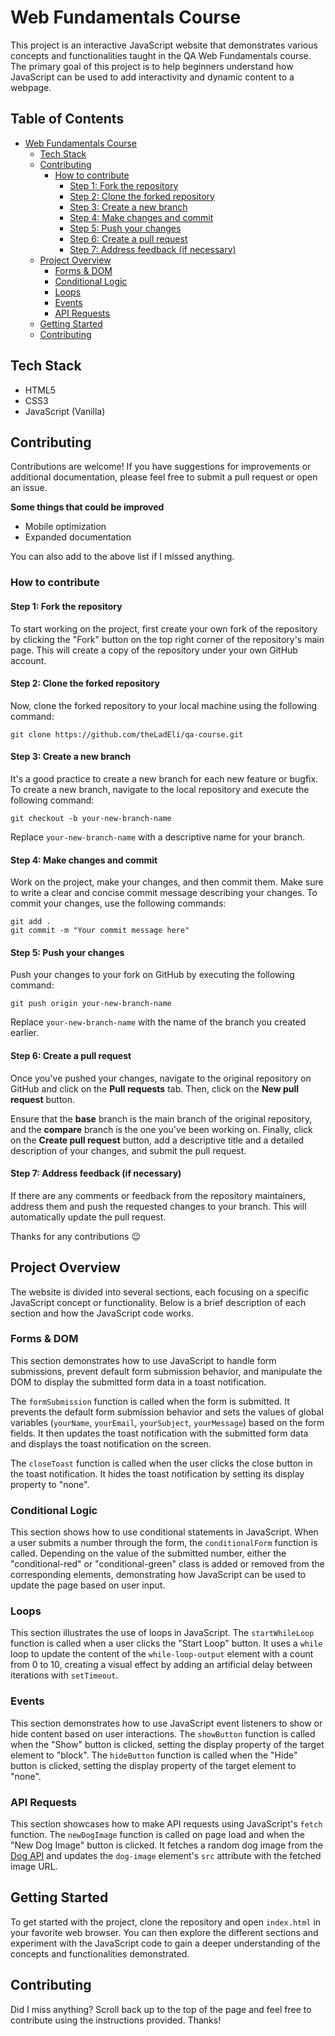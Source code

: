 # Web Fundamentals Course

This project is an interactive JavaScript website that demonstrates various concepts and functionalities taught in the QA Web Fundamentals course. The primary goal of this project is to help beginners understand how JavaScript can be used to add interactivity and dynamic content to a webpage.


## Table of Contents
- [Web Fundamentals Course](#web-fundamentals-course)
  * [Tech Stack](#tech-stack)
  * [Contributing](#contributing)
    + [How to contribute](#how-to-contribute)
      - [Step 1: Fork the repository](#step-1--fork-the-repository)
      - [Step 2: Clone the forked repository](#step-2--clone-the-forked-repository)
      - [Step 3: Create a new branch](#step-3--create-a-new-branch)
      - [Step 4: Make changes and commit](#step-4--make-changes-and-commit)
      - [Step 5: Push your changes](#step-5--push-your-changes)
      - [Step 6: Create a pull request](#step-6--create-a-pull-request)
      - [Step 7: Address feedback (if necessary)](#step-7--address-feedback--if-necessary-)
  * [Project Overview](#project-overview)
    + [Forms & DOM](#forms---dom)
    + [Conditional Logic](#conditional-logic)
    + [Loops](#loops)
    + [Events](#events)
    + [API Requests](#api-requests)
  * [Getting Started](#getting-started)
  * [Contributing](#contributing-1)

## Tech Stack

- HTML5
- CSS3
- JavaScript (Vanilla)

## Contributing
Contributions are welcome! If you have suggestions for improvements or additional documentation, please feel free to submit a pull request or open an issue.

**Some things that could be improved**
 - Mobile optimization
 - Expanded documentation

You can also add to the above list if I missed anything.

### How to contribute

#### Step 1: Fork the repository
To start working on the project, first create your own fork of the repository by clicking the "Fork" button on the top right corner of the repository's main page. This will create a copy of the repository under your own GitHub account.

#### Step 2: Clone the forked repository
Now, clone the forked repository to your local machine using the following command:
```
git clone https://github.com/theLadEli/qa-course.git
```

#### Step 3: Create a new branch
It's a good practice to create a new branch for each new feature or bugfix. To create a new branch, navigate to the local repository and execute the following command:
```
git checkout -b your-new-branch-name
```
Replace `your-new-branch-name` with a descriptive name for your branch.

#### Step 4: Make changes and commit
Work on the project, make your changes, and then commit them. Make sure to write a clear and concise commit message describing your changes. To commit your changes, use the following commands:
```
git add .
git commit -m "Your commit message here"
```

#### Step 5: Push your changes
Push your changes to your fork on GitHub by executing the following command:
```
git push origin your-new-branch-name
```
Replace `your-new-branch-name` with the name of the branch you created earlier.

#### Step 6: Create a pull request
Once you've pushed your changes, navigate to the original repository on GitHub and click on the **Pull requests** tab. Then, click on the **New pull request** button.

Ensure that the **base** branch is the main branch of the original repository, and the **compare** branch is the one you've been working on. Finally, click on the **Create pull request** button, add a descriptive title and a detailed description of your changes, and submit the pull request.

#### Step 7: Address feedback (if necessary)
If there are any comments or feedback from the repository maintainers, address them and push the requested changes to your branch. This will automatically update the pull request.

Thanks for any contributions 😉

## Project Overview

The website is divided into several sections, each focusing on a specific JavaScript concept or functionality. Below is a brief description of each section and how the JavaScript code works.

### Forms & DOM

This section demonstrates how to use JavaScript to handle form submissions, prevent default form submission behavior, and manipulate the DOM to display the submitted form data in a toast notification.

The `formSubmission` function is called when the form is submitted. It prevents the default form submission behavior and sets the values of global variables (`yourName`, `yourEmail`, `yourSubject`, `yourMessage`) based on the form fields. It then updates the toast notification with the submitted form data and displays the toast notification on the screen.

The `closeToast` function is called when the user clicks the close button in the toast notification. It hides the toast notification by setting its display property to "none".

### Conditional Logic

This section shows how to use conditional statements in JavaScript. When a user submits a number through the form, the `conditionalForm` function is called. Depending on the value of the submitted number, either the "conditional-red" or "conditional-green" class is added or removed from the corresponding elements, demonstrating how JavaScript can be used to update the page based on user input.

### Loops

This section illustrates the use of loops in JavaScript. The `startWhileLoop` function is called when a user clicks the "Start Loop" button. It uses a `while` loop to update the content of the `while-loop-output` element with a count from 0 to 10, creating a visual effect by adding an artificial delay between iterations with `setTimeout`.

### Events

This section demonstrates how to use JavaScript event listeners to show or hide content based on user interactions. The `showButton` function is called when the "Show" button is clicked, setting the display property of the target element to "block". The `hideButton` function is called when the "Hide" button is clicked, setting the display property of the target element to "none".

### API Requests

This section showcases how to make API requests using JavaScript's `fetch` function. The `newDogImage` function is called on page load and when the "New Dog Image" button is clicked. It fetches a random dog image from the [Dog API](https://dog.ceo/dog-api/) and updates the `dog-image` element's `src` attribute with the fetched image URL.

## Getting Started

To get started with the project, clone the repository and open `index.html` in your favorite web browser. You can then explore the different sections and experiment with the JavaScript code to gain a deeper understanding of the concepts and functionalities demonstrated.

## Contributing

Did I miss anything? Scroll back up to the top of the page and feel free to contribute using the instructions provided. Thanks!
